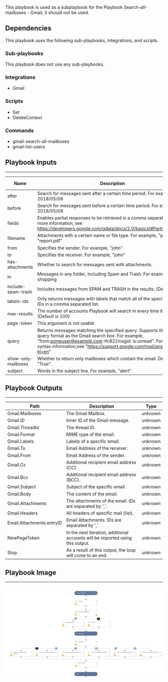 This playbook is used as a subplaybook for the Playbook Search-all-mailboxes - Gmail, it should not be used.

## Dependencies
This playbook uses the following sub-playbooks, integrations, and scripts.

### Sub-playbooks
This playbook does not use any sub-playbooks.

### Integrations
* Gmail

### Scripts
* Set
* DeleteContext

### Commands
* gmail-search-all-mailboxes
* gmail-list-users

## Playbook Inputs
---

| **Name** | **Description** | **Default Value** | **Required** |
| --- | --- | --- | --- |
| after | Search for messages sent after a certain time period. For example, 2018/05/06 |  | Optional |
| before | Search for messages sent before a certain time period. For example, 2018/05/09 |  | Optional |
| fields | Enables partial responses to be retrieved in a comma separated list. For more information, see https://developers.google.com/gdata/docs/2.0/basics\#PartialResponse. |  | Optional |
| filename | Attachments with a certain name or file type. For example, "pdf" or "report.pdf" |  | Optional |
| from | Specifies the sender. For example, "john" |  | Optional |
| to | Specifies the receiver. For example, "john" |  | Optional |
| has-attachments | Whether to search for messages sent with attachments. |  | Optional |
| in | Messages in any folder, including Spam and Trash. For example, shopping |  | Optional |
| include-spam-trash | Includes messages from SPAM and TRASH in the results. \(Default: false\) |  | Optional |
| labels-ids | Only returns messages with labels that match all of the specified label IDs in a comma separated list. |  | Optional |
| max-results | The number of accounts Playbook will search in every time it runs,<br/>\(Default is 100\) |  | Optional |
| page-token | This argument is not usable |  | Optional |
| query | Returns messages matching the specified query. Supports the same query format as the Gmail search box. For example, "from:someuser@example.com rfc822msgid: is:unread". For more syntax information,see "https://support.google.com/mail/answer/7190?hl=en" |  | Optional |
| show-only-mailboxes | Whether to return only mailboxes which contain the email. Default is "True". |  | Optional |
| subject | Words in the subject line. For example, "alert" |  | Optional |

## Playbook Outputs
---

| **Path** | **Description** | **Type** |
| --- | --- | --- |
| Gmail.Mailboxes | The Gmail Mailbox. | unknown |
| Gmail.ID | Inner ID of the Gmail message. | unknown |
| Gmail.ThreadId | The thread ID. | unknown |
| Gmail.Format | MIME type of the email. | unknown |
| Gmail.Labels | Labels of a specific email. | unknown |
| Gmail.To | Email Address of the receiver. | unknown |
| Gmail.From | Email Address of the sender. | unknown |
| Gmail.Cc | Additional recipient email address \(CC\). | unknown |
| Gmail.Bcc | Additional recipient email address \(BCC\). | unknown |
| Gmail.Subject | Subject of the specific email. | unknown |
| Gmail.Body | The content of the email. | unknown |
| Gmail.Attachments | The attachments of the email. IDs are separated by ','. | unknown |
| Gmail.Headers | All headers of specific mail \(list\). | unknown |
| Email.Attachments.entryID | Email Attachments. IDs are separated by ','. | unknown |
| NewPageToken | In the next iteration, additional accounts will be imported using this output. | unknown |
| Stop | As a result of this output, the loop will come to an end. | unknown |

## Playbook Image
---
![Search in mailboxes Gmail (Loop)](../doc_files/Search_in_mailboxes_Gmail_(Loop).png)